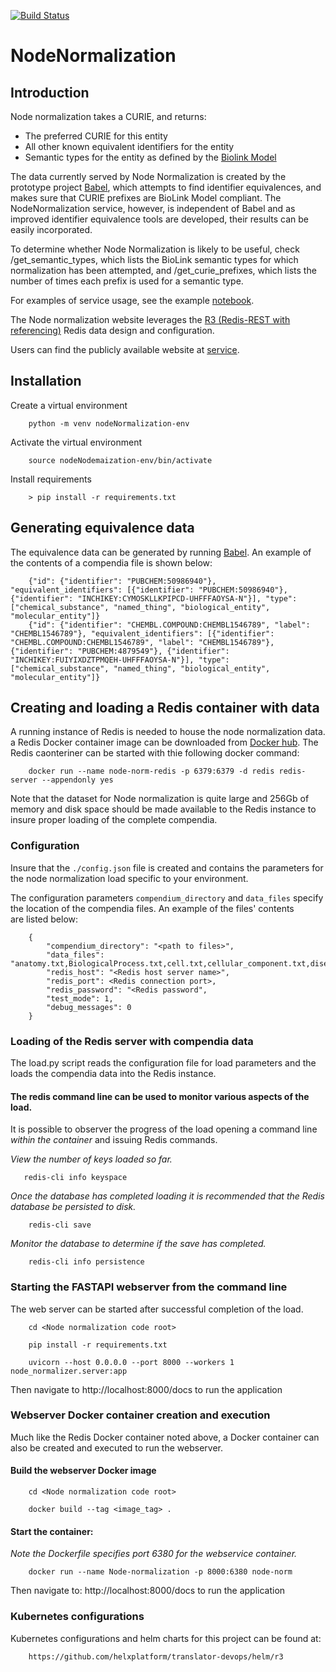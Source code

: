 [![Build Status](https://travis-ci.com/TranslatorIIPrototypes/NodeNormalization.svg?branch=master)](https://travis-ci.com/TranslatorIIPrototypes/NodeNormalization)

# NodeNormalization

## Introduction

Node normalization takes a CURIE, and returns:

* The preferred CURIE for this entity
* All other known equivalent identifiers for the entity
* Semantic types for the entity as defined by the [Biolink Model](https://biolink.github.io/biolink-model/)

The data currently served by Node Normalization is created by the prototype project
[Babel](https://github.com/TranslatorSRI/Babel), which attempts to find identifier equivalences,
and makes sure that CURIE prefixes are BioLink Model compliant.  The NodeNormalization service, however,
is independent of Babel and as improved identifier equivalence tools are developed, their results
can be easily incorporated.

To determine whether Node Normalization is likely to be useful, check /get_semantic_types, which lists the BioLink
semantic types for which normalization has been attempted, and /get_curie_prefixes,
which lists the number of times each prefix is used for a semantic type.

For examples of service usage, see the example [notebook](documentation/NodeNormalization.ipynb).

The Node normalization website leverages the [R3 (Redis-REST with referencing)](https://github.com/TranslatorSRI/r3) Redis data design and configuration. 

Users can find the publicly available website at [service](https://nodenormalization-sri.renci.org/docs).

## Installation

Create a virtual environment
```
    python -m venv nodeNormalization-env
```
Activate the virtual environment
```
    source nodeNodemaization-env/bin/activate
```
Install requirements 
```
    > pip install -r requirements.txt
```
## Generating equivalence data

The equivalence data can be generated by running [Babel](https://github.com/TranslatorSRI/Babel). An example of the contents of a compendia file is shown below:
```
    {"id": {"identifier": "PUBCHEM:50986940"}, "equivalent_identifiers": [{"identifier": "PUBCHEM:50986940"}, {"identifier": "INCHIKEY:CYMOSKLLKPIPCD-UHFFFAOYSA-N"}], "type": ["chemical_substance", "named_thing", "biological_entity", "molecular_entity"]}
    {"id": {"identifier": "CHEMBL.COMPOUND:CHEMBL1546789", "label": "CHEMBL1546789"}, "equivalent_identifiers": [{"identifier": "CHEMBL.COMPOUND:CHEMBL1546789", "label": "CHEMBL1546789"}, {"identifier": "PUBCHEM:4879549"}, {"identifier": "INCHIKEY:FUIYIXDZTPMQEH-UHFFFAOYSA-N"}], "type": ["chemical_substance", "named_thing", "biological_entity", "molecular_entity"]}
```
## Creating and loading a Redis container with data 

A running instance of Redis is needed to house the node normalization data. a Redis Docker container image can be downloaded from [Docker hub](https://hub.docker.com/_/redis). The Redis caonteriner can be started with thie following docker command: 
```
    docker run --name node-norm-redis -p 6379:6379 -d redis redis-server --appendonly yes
```
Note that the dataset for Node normalization is quite large and 256Gb of memory and disk space should be made available to the Redis instance to insure proper loading of the complete compendia.
### Configuration
Insure that the `./config.json` file is created and contains the parameters for the node normalization load specific to your environment. 

The configuration parameters `compendium_directory` and `data_files` specify the location of the compendia files. An example of the files' contents  
are listed below:
```
    {
        "compendium_directory": "<path to files>",
        "data_files": "anatomy.txt,BiologicalProcess.txt,cell.txt,cellular_component.txt,disease.txt,gene_compendium.txt,gene_family_compendium.txt,MolecularActivity.txt,pathways.txt,phenotypes.txt,taxon_compendium.txt",
        "redis_host": "<Redis host server name>",
        "redis_port": <Redis connection port>,
        "redis_password": "<Redis password",
        "test_mode": 1,
        "debug_messages": 0
    }
```
### Loading of the Redis server with compendia data

The load.py script reads the configuration file for load parameters and the loads the compendia data into the Redis instance. 

#### The redis command line can be used to monitor various aspects of the load.

It is possible to observer the progress of the load opening a command line _within the container_ and issuing Redis commands.

_View the number of keys loaded so far._
 ```
    redis-cli info keyspace
```

_Once the database has completed loading it is recommended that the Redis database be persisted to disk._
```
    redis-cli save
```

_Monitor the database to determine if the save has completed._
```
    redis-cli info persistence
```

### Starting the FASTAPI webserver from the command line

The web server can be started after successful completion of the load.

```
    cd <Node normalization code root>

    pip install -r requirements.txt
   
    uvicorn --host 0.0.0.0 --port 8000 --workers 1 node_normalizer.server:app
```

Then navigate to http://localhost:8000/docs to run the application

### Webserver Docker container creation and execution
Much like the Redis Docker container noted above, a Docker container can also be created and executed to run the webserver.

#### Build the webserver Docker image
```
    cd <Node normalization code root>

    docker build --tag <image_tag> .
```

#### Start the container:

_Note the Dockerfile specifies port 6380 for the webservice container._
```
    docker run --name Node-normalization -p 8000:6380 node-norm
```

Then navigate to: http://localhost:8000/docs to run the application

### Kubernetes configurations
Kubernetes configurations and helm charts for this project can be found at: 
```
    https://github.com/helxplatform/translator-devops/helm/r3
```  
